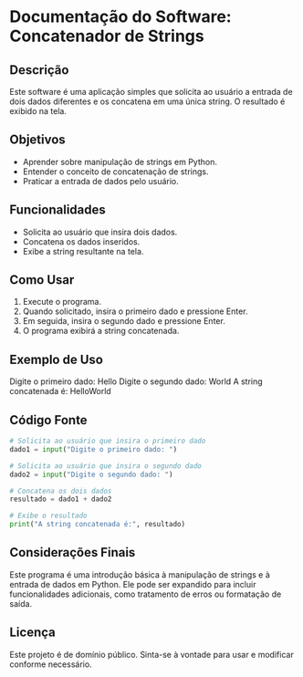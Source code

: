 # Documentação do Software: Concatenador de Strings

## Descrição
Este software é uma aplicação simples que solicita ao usuário a entrada de dois dados diferentes e os concatena em uma única string. O resultado é exibido na tela.

## Objetivos
- Aprender sobre manipulação de strings em Python.
- Entender o conceito de concatenação de strings.
- Praticar a entrada de dados pelo usuário.

## Funcionalidades
- Solicita ao usuário que insira dois dados.
- Concatena os dados inseridos.
- Exibe a string resultante na tela.

## Como Usar
1. Execute o programa.
2. Quando solicitado, insira o primeiro dado e pressione Enter.
3. Em seguida, insira o segundo dado e pressione Enter.
4. O programa exibirá a string concatenada.

## Exemplo de Uso
Digite o primeiro dado: Hello Digite o segundo dado: World A string concatenada é: HelloWorld

## Código Fonte
```python
# Solicita ao usuário que insira o primeiro dado
dado1 = input("Digite o primeiro dado: ")

# Solicita ao usuário que insira o segundo dado
dado2 = input("Digite o segundo dado: ")

# Concatena os dois dados
resultado = dado1 + dado2

# Exibe o resultado
print("A string concatenada é:", resultado)
``````

## Considerações Finais
Este programa é uma introdução básica à manipulação de strings e à entrada de dados em Python. Ele pode ser expandido para incluir funcionalidades adicionais, como tratamento de erros ou formatação de saída.

## Licença
Este projeto é de domínio público. Sinta-se à vontade para usar e modificar conforme necessário.
